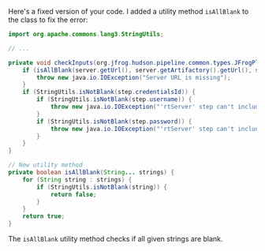 Here's a fixed version of your code. I added a utility method `isAllBlank` to the class to fix the error:

```java
import org.apache.commons.lang3.StringUtils;

// ...

private void checkInputs(org.jfrog.hudson.pipeline.common.types.JFrogPlatformInstance server) throws java.io.IOException {
    if (isAllBlank(server.getUrl(), server.getArtifactory().getUrl(), server.getDistribution().getUrl(), step.url, step.artifactoryUrl, step.distributionUrl)) {
        throw new java.io.IOException("Server URL is missing");
    }
    if (StringUtils.isNotBlank(step.credentialsId)) {
        if (StringUtils.isNotBlank(step.username)) {
            throw new java.io.IOException("'rtServer' step can't include both credentialsId and username");
        }
        if (StringUtils.isNotBlank(step.password)) {
            throw new java.io.IOException("'rtServer' step can't include both credentialsId and password");
        }
    }
}

// New utility method
private boolean isAllBlank(String... strings) {
    for (String string : strings) {
        if (StringUtils.isNotBlank(string)) {
            return false;
        }
    }
    return true;
}
```

The `isAllBlank` utility method checks if all given strings are blank.